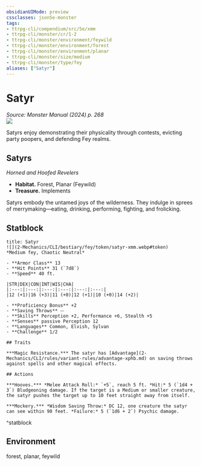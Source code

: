 ```yaml
---
obsidianUIMode: preview
cssclasses: json5e-monster
tags:
- ttrpg-cli/compendium/src/5e/xmm
- ttrpg-cli/monster/cr/1-2
- ttrpg-cli/monster/environment/feywild
- ttrpg-cli/monster/environment/forest
- ttrpg-cli/monster/environment/planar
- ttrpg-cli/monster/size/medium
- ttrpg-cli/monster/type/fey
aliases: ["Satyr"]
---
```

# Satyr
*Source: Monster Manual (2024) p. 268*  
![](2-Mechanics/CLI/bestiary/fey/img/satyrs.webp#right)

Satyrs enjoy demonstrating their physicality through contests, evicting party poopers, and defending Fey realms.

## Satyrs

*Horned and Hoofed Revelers*

- **Habitat.** Forest, Planar (Feywild)  
- **Treasure.** Implements  

Satyrs embody the untamed joys of the wilderness. They indulge in sprees of merrymaking—eating, drinking, performing, fighting, and frolicking.

## Statblock

```ad-statblock
title: Satyr
![](2-Mechanics/CLI/bestiary/fey/token/satyr-xmm.webp#token)
*Medium fey, Chaotic Neutral*

- **Armor Class** 13 
- **Hit Points** 31 (`7d8`) 
- **Speed** 40 ft.

|STR|DEX|CON|INT|WIS|CHA|
|:---:|:---:|:---:|:---:|:---:|:---:|
|12 (+1)|16 (+3)|11 (+0)|12 (+1)|10 (+0)|14 (+2)|

- **Proficiency Bonus** +2
- **Saving Throws** ⏤
- **Skills** Perception +2, Performance +6, Stealth +5
- **Senses** passive Perception 12
- **Languages** Common, Elvish, Sylvan
- **Challenge** 1/2

## Traits

***Magic Resistance.*** The satyr has [Advantage](2-Mechanics/CLI/rules/variant-rules/advantage-xphb.md) on saving throws against spells and other magical effects.

## Actions

***Hooves.*** *Melee Attack Roll:* `+5`, reach 5 ft. *Hit:* 5 (`1d4 + 3`) Bludgeoning damage. If the target is a Medium or smaller creature, the satyr pushes the target up to 10 feet straight away from itself.

***Mockery.*** *Wisdom Saving Throw:* DC 12, one creature the satyr can see within 90 feet. *Failure:* 5 (`1d6 + 2`) Psychic damage.
```
^statblock

## Environment

forest, planar, feywild